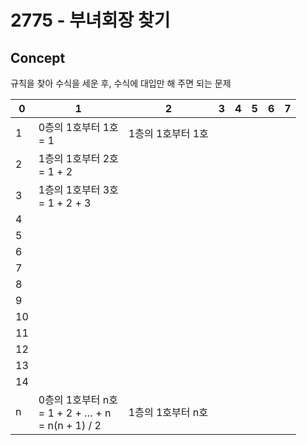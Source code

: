 # 2775 - 부녀회장 찾기

## Concept

규칙을 찾아 수식을 세운 후, 수식에 대입만 해 주면 되는 문제

| 0    | 1                                        | 2           | 3    | 4    | 5    | 6    | 7    |
| ---- | ---------------------------------------- | ----------- | ---- | ---- | ---- | ---- | ---- |
| 1    | 0층의 1호부터 1호<br />= 1                     | 1층의 1호부터 1호 |      |      |      |      |      |
| 2    | 1층의 1호부터 2호<br />= 1 + 2                 |             |      |      |      |      |      |
| 3    | 1층의 1호부터 3호<br />= 1 + 2 + 3             |             |      |      |      |      |      |
| 4    |                                          |             |      |      |      |      |      |
| 5    |                                          |             |      |      |      |      |      |
| 6    |                                          |             |      |      |      |      |      |
| 7    |                                          |             |      |      |      |      |      |
| 8    |                                          |             |      |      |      |      |      |
| 9    |                                          |             |      |      |      |      |      |
| 10   |                                          |             |      |      |      |      |      |
| 11   |                                          |             |      |      |      |      |      |
| 12   |                                          |             |      |      |      |      |      |
| 13   |                                          |             |      |      |      |      |      |
| 14   |                                          |             |      |      |      |      |      |
| n    | 0층의 1호부터 n호<br />= 1 + 2 + … + n<br />= n(n + 1) / 2 | 1층의 1호부터 n호 |      |      |      |      |      |



